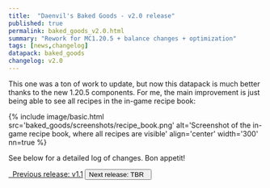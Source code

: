 ```yaml
---
title:  "Daenvil's Baked Goods - v2.0 release"
published: true
permalink: baked_goods_v2.0.html
summary: "Rework for MC1.20.5 + balance changes + optimization"
tags: [news,changelog]
datapack: baked_goods
changelog: v2.0
---
```


This one was a ton of work to update, but now this datapack is much better thanks to the new 1.20.5 components. For me, the main improvement is just being able to see all recipes in the in-game recipe book:

{% include image/basic.html src='baked_goods/screenshots/recipe_book.png' alt='Screenshot of the in-game recipe book, where all recipes are visible' align='center' width='300' nn=true %}

See below for a detailed log of changes. Bon appetit!

<div class="btn-group">
    <a href="baked_goods_v1.1.html" role="button" class="btn btn-primary"><i class="fa fa-caret-left"></i>&nbsp; Previous release: v1.1</a>
    <button role="button" class="btn btn-default disabled">Next release: TBR &nbsp;<i class="fa fa-caret-right"></i> </button>
</div>